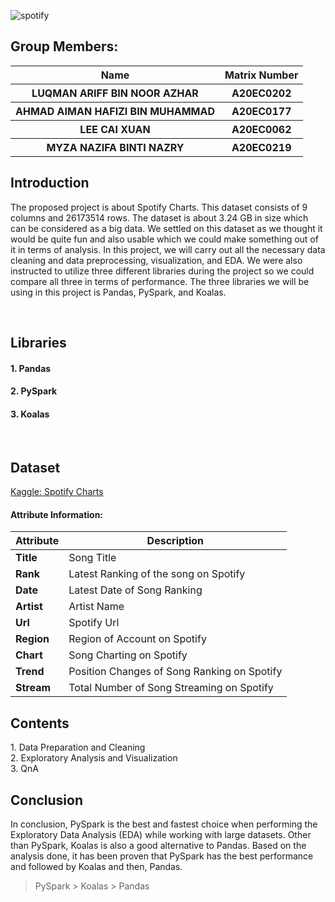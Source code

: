 ![spotify](https://martech.org/wp-content/uploads/2017/09/spotify-logo-1920x1080.jpg)

## Group Members: 
<table align = "center">
  <tr>
    <th>Name</th>
    <th>Matrix Number</th>
  </tr>
  <tr>
    <th>LUQMAN ARIFF BIN NOOR AZHAR</th>
    <th>A20EC0202</th>
  </tr>
  <tr>
    <th>AHMAD AIMAN HAFIZI BIN MUHAMMAD</th>
    <th>A20EC0177</th>
  </tr>
    <tr>
    <th>LEE CAI XUAN</th>
    <th>A20EC0062</th>
  </tr>
    <tr>
    <th>MYZA NAZIFA BINTI NAZRY</th>
    <th>A20EC0219</th>
  </tr>
</table>

## Introduction
The proposed project is about Spotify Charts. This dataset consists of 9 columns and 26173514 rows. The dataset is about 3.24 GB in size which can be considered as a big data. We settled on this dataset as we thought it would be quite fun and also usable which we could make something out of it in terms of analysis. In this project, we will carry out all the necessary data cleaning and data preprocessing, visualization, and EDA. We were also instructed to utilize three different libraries during the project so we could compare all three in terms of performance. The three libraries we will be using in this project is Pandas, PySpark, and Koalas. 

<br>
<h2> Libraries</h2>
<h4>1. Pandas</h4>
<h4>2. PySpark</h4>
<h4>3. Koalas</h4>
<br>


<h2> Dataset</h2>
<a href="https://www.kaggle.com/datasets/dhruvildave/spotify-charts?select=charts.csv">Kaggle: Spotify Charts</a><br>

#### Attribute Information:
| Attribute | Description |
| --- | --- |
| **Title** |   Song Title  |
|**Rank** |   Latest Ranking of the song on Spotify |
| **Date** | Latest Date of Song Ranking |
| **Artist** | Artist Name |
| **Url** | Spotify Url  |
| **Region** |  Region of Account on Spotify   |
| **Chart** | Song Charting on Spotify  |
| **Trend** | Position Changes of Song Ranking on Spotify  |
| **Stream** | Total Number of Song Streaming on Spotify  |

<h2> Contents</h2>
1. Data Preparation and Cleaning <br>
2. Exploratory Analysis and Visualization<br>
3. QnA<br>

<h2> Conclusion</h2>
In conclusion, PySpark is the best and fastest choice when performing the Exploratory Data Analysis (EDA) while working with large datasets. Other than PySpark, Koalas is also a good alternative to Pandas. Based on the analysis done, it has been proven that PySpark has the best performance and followed by Koalas and then, Pandas.

> PySpark > Koalas > Pandas
